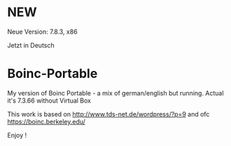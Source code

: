 # NEW

Neue Version: 7.8.3, x86

Jetzt in Deutsch


# Boinc-Portable
My version of Boinc Portable - a mix of german/english but running. Actual it's 7.3.66 without Virtual Box

This work is based on http://www.tds-net.de/wordpress/?p=9 and ofc https://boinc.berkeley.edu/

Enjoy !
